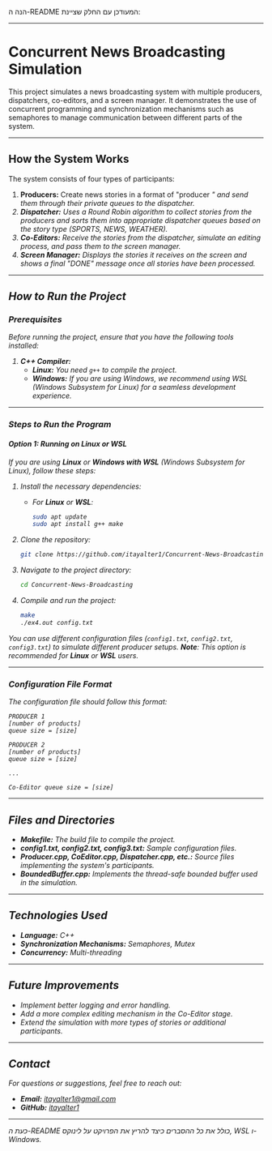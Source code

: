 הנה ה-README המעודכן עם החלק שציינת:

---

# **Concurrent News Broadcasting Simulation**

This project simulates a news broadcasting system with multiple producers, dispatchers, co-editors, and a screen manager. It demonstrates the use of concurrent programming and synchronization mechanisms such as semaphores to manage communication between different parts of the system.

---

## **How the System Works**

The system consists of four types of participants:

1. **Producers:** Create news stories in a format of "producer <i> <type> <j>" and send them through their private queues to the dispatcher.
2. **Dispatcher:** Uses a Round Robin algorithm to collect stories from the producers and sorts them into appropriate dispatcher queues based on the story type (SPORTS, NEWS, WEATHER).
3. **Co-Editors:** Receive the stories from the dispatcher, simulate an editing process, and pass them to the screen manager.
4. **Screen Manager:** Displays the stories it receives on the screen and shows a final "DONE" message once all stories have been processed.

---

## **How to Run the Project**

### **Prerequisites**

Before running the project, ensure that you have the following tools installed:

1. **C++ Compiler:**
   - **Linux:** You need `g++` to compile the project.
   - **Windows:** If you are using Windows, we recommend using WSL (Windows Subsystem for Linux) for a seamless development experience.

---

### **Steps to Run the Program**

#### **Option 1: Running on Linux or WSL**
If you are using **Linux** or **Windows with WSL** (Windows Subsystem for Linux), follow these steps:

1. Install the necessary dependencies:
   - For **Linux** or **WSL**:
     ```bash
     sudo apt update
     sudo apt install g++ make
     ```

2. Clone the repository:
   ```bash
   git clone https://github.com/itayalter1/Concurrent-News-Broadcasting.git
   ```

3. Navigate to the project directory:
   ```bash
   cd Concurrent-News-Broadcasting
   ```

4. Compile and run the project:
   ```bash
   make
   ./ex4.out config.txt
   ```
   
You can use different configuration files (`config1.txt`, `config2.txt`, `config3.txt`) to simulate different producer setups.
**Note**: This option is recommended for **Linux** or **WSL** users.

---

### **Configuration File Format**

The configuration file should follow this format:
```
PRODUCER 1
[number of products]
queue size = [size]

PRODUCER 2
[number of products]
queue size = [size]

...

Co-Editor queue size = [size]
```

---

## **Files and Directories**

- **Makefile:** The build file to compile the project.
- **config1.txt, config2.txt, config3.txt:** Sample configuration files.
- **Producer.cpp, CoEditor.cpp, Dispatcher.cpp, etc.:** Source files implementing the system's participants.
- **BoundedBuffer.cpp:** Implements the thread-safe bounded buffer used in the simulation.

---

## **Technologies Used**

- **Language:** C++
- **Synchronization Mechanisms:** Semaphores, Mutex
- **Concurrency:** Multi-threading

---

## **Future Improvements**

- Implement better logging and error handling.
- Add a more complex editing mechanism in the Co-Editor stage.
- Extend the simulation with more types of stories or additional participants.

---

## **Contact**

For questions or suggestions, feel free to reach out:

- **Email:** itayalter1@gmail.com  
- **GitHub:** [itayalter1](https://github.com/itayalter1)

---

כעת ה-README כולל את כל ההסברים כיצד להריץ את הפרויקט על לינוקס, WSL ו-Windows.
